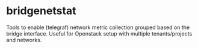 # bridgenetstat
Tools to enable (telegraf) network metric collection grouped based on the bridge interface. Useful for Openstack setup with multiple tenants/projects and networks.
